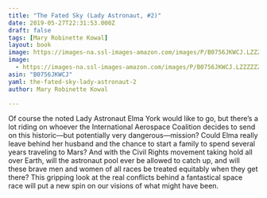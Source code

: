 ```yaml
---
title: "The Fated Sky (Lady Astronaut, #2)"
date: 2019-05-27T22:31:53.000Z
draft: false
tags: [Mary Robinette Kowal]
layout: book
image: https://images-na.ssl-images-amazon.com/images/P/B0756JKWCJ.LZZZZZZZ.jpg
image: 
  - https://images-na.ssl-images-amazon.com/images/P/B0756JKWCJ.LZZZZZZZ.jpg
asin: "B0756JKWCJ"
yaml: the-fated-sky-lady-astronaut-2
author: Mary Robinette Kowal

---
```


Of course the noted Lady Astronaut Elma York would like to go, but there’s a lot riding on whoever the International Aerospace Coalition decides to send on this historic—but potentially very dangerous—mission? Could Elma really leave behind her husband and the chance to start a family to spend several years traveling to Mars? And with the Civil Rights movement taking hold all over Earth, will the astronaut pool ever be allowed to catch up, and will these brave men and women of all races be treated equitably when they get there? This gripping look at the real conflicts behind a fantastical space race will put a new spin on our visions of what might have been.